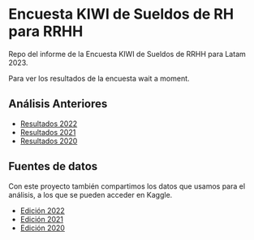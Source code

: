# Encuesta KIWI de Sueldos de RH para RRHH

Repo del informe de la Encuesta KIWI de Sueldos de RRHH para Latam 2023.

Para ver los resultados de la encuesta wait a moment.


## Análisis Anteriores

* [Resultados 2022](https://rpubs.com/Data4HR/encuesta-kiwi-2022)
* [Resultados 2021](https://rpubs.com/Data4HR/encuesta-kiwi-2021)
* [Resultados 2020](https://rpubs.com/Data4HR/encuesta-kiwi-2020)

## Fuentes de datos

Con este proyecto también compartimos los datos que usamos para el análisis, a los que se pueden acceder en Kaggle.

* [Edición 2022](https://www.kaggle.com/datasets/chechoid/encuesta-kiwi-de-sueldos-de-rrhh-latam-2022)
* [Edición 2021](https://www.kaggle.com/datasets/chechoid/encuesta-kiwi-de-sueldos-de-rrhh-latam-2021)
* [Edición 2020](https://www.kaggle.com/datasets/chechoid/encuesta-kiwi-de-sueldos-de-rrhh-latam-2020)
